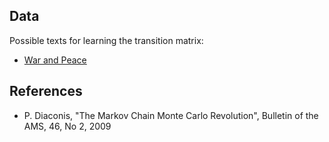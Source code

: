 ## Data

Possible texts for learning the transition matrix:
 * [War and Peace](http://www.gutenberg.org/cache/epub/2600/pg2600.txt)

## References

 * P. Diaconis, "The Markov Chain Monte Carlo Revolution", Bulletin of the AMS, 46, No 2, 2009
